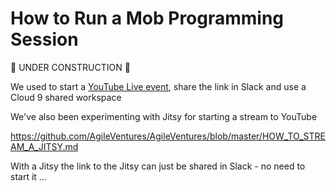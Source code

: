 # How to Run a Mob Programming Session

:construction: UNDER CONSTRUCTION :construction:

We used to start a [YouTube Live event](https://support.google.com/youtube/answer/7083786?hl=en), share the link in Slack and use a Cloud 9 shared workspace

We've also been experimenting with Jitsy for starting a stream to YouTube

https://github.com/AgileVentures/AgileVentures/blob/master/HOW_TO_STREAM_A_JITSY.md

With a Jitsy the link to the Jitsy can just be shared in Slack - no need to start it ...
